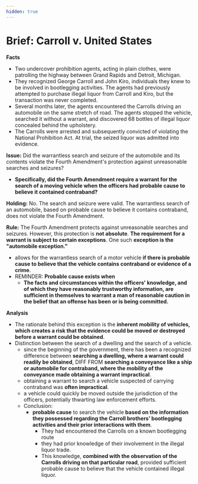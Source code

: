 ```yaml
---
hidden: true
---
```


# Brief: Carroll v. United States

**Facts**&#x20;

* Two undercover prohibition agents, acting in plain clothes, were patrolling the highway between Grand Rapids and Detroit, Michigan.&#x20;
* They recognized George Carroll and John Kiro, individuals they knew to be involved in bootlegging activities. The agents had previously attempted to purchase illegal liquor from Carroll and Kiro, but the transaction was never completed.&#x20;
* Several months later, the agents encountered the Carrolls driving an automobile on the same stretch of road. The agents stopped the vehicle, searched it without a warrant, and discovered 68 bottles of illegal liquor concealed behind the upholstery.&#x20;
* The Carrolls were arrested and subsequently convicted of violating the National Prohibition Act. At trial, the seized liquor was admitted into evidence.

**Issue:** Did the warrantless search and seizure of the automobile and its contents violate the Fourth Amendment's protection against unreasonable searches and seizures?&#x20;

* **Specifically, did the Fourth Amendment require a warrant for the search of a moving vehicle when the officers had probable cause to believe it contained contraband?**

**Holding:** No. The search and seizure were valid. The warrantless search of an automobile, based on probable cause to believe it contains contraband, does not violate the Fourth Amendment.

**Rule:** The Fourth Amendment protects against unreasonable searches and seizures. However, this protection is **not absolute**. **The requirement for a warrant is subject to certain exceptions**. One such **exception is the "automobile exception."**&#x20;

* allows for the warrantless search of a motor vehicle **if there is probable cause to believe that the vehicle contains contraband or evidence of a crime**.&#x20;
* REMINDER: **Probable cause exists when**
  * **The facts and circumstances within the officers' knowledge, and of which they have reasonably trustworthy information, are sufficient in themselves to warrant a man of reasonable caution in the belief that an offense has been or is being committed.**

**Analysis**

* The rationale behind this exception is the **inherent mobility of vehicles, which creates a risk that the evidence could be moved or destroyed before a warrant could be obtained**.&#x20;
* Distinction between the search of a dwelling and the search of a vehicle.&#x20;
  * since the beginning of the government, there has been a recognized difference between **searching a dwelling, where a warrant could readily be obtained**, DIFF FROM **searching a conveyance like a ship or automobile for contraband, where the mobility of the conveyance made obtaining a warrant impractical**.&#x20;
  * obtaining a warrant to search a vehicle suspected of carrying contraband was **often impractical**.&#x20;
  * a vehicle could quickly be moved outside the jurisdiction of the officers, potentially thwarting law enforcement efforts.&#x20;
  * Conclusion:
    * **probable cause** to search the vehicle **based on the information they possessed regarding the Carroll brothers’ bootlegging activities and their prior interactions with them**.&#x20;
      * They had encountered the Carrolls on a known bootlegging route
      * they had prior knowledge of their involvement in the illegal liquor trade.&#x20;
      * This knowledge, **combined with the observation of the Carrolls driving on that particular road**, provided sufficient probable cause to believe that the vehicle contained illegal liquor.&#x20;

